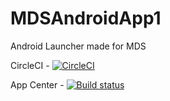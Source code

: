 # MDSAndroidApp1
Android Launcher made for MDS

CircleCI - [![CircleCI](https://circleci.com/gh/yks72p/MDSAndroidApp1/tree/dev.svg?style=svg)](https://circleci.com/gh/yks72p/MDSAndroidApp1/tree/dev)

App Center - [![Build status](https://build.appcenter.ms/v0.1/apps/f76580b5-c507-42fd-a93d-a277986dc139/branches/dev/badge)](https://appcenter.ms)

